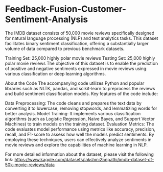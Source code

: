 # Feedback-Fusion-Customer-Sentiment-Analysis
The IMDB dataset consists of 50,000 movie reviews specifically designed for natural language processing (NLP) and text analytics tasks. This dataset facilitates binary sentiment classification, offering a substantially larger volume of data compared to previous benchmark datasets.

Training Set: 25,000 highly polar movie reviews
Testing Set: 25,000 highly polar movie reviews
The objective of this dataset is to enable the prediction of positive and negative sentiments expressed in movie reviews using various classification or deep learning algorithms.

About the Code
The accompanying code utilizes Python and popular libraries such as NLTK, pandas, and scikit-learn to preprocess the reviews and build sentiment classification models. Key features of the code include:

Data Preprocessing: The code cleans and prepares the text data by converting it to lowercase, removing stopwords, and lemmatizing words for better analysis.
Model Training: It implements various classification algorithms (such as Logistic Regression, Naive Bayes, and Support Vector Machines) to train models on the training dataset.
Evaluation Metrics: The code evaluates model performance using metrics like accuracy, precision, recall, and F1-score to assess how well the models predict sentiments.
By employing these techniques, users can effectively analyze sentiments in movie reviews and explore the capabilities of machine learning in NLP.

For more detailed information about the dataset, please visit the following link:
https://www.kaggle.com/datasets/lakshmi25npathi/imdb-dataset-of-50k-movie-reviews/data
